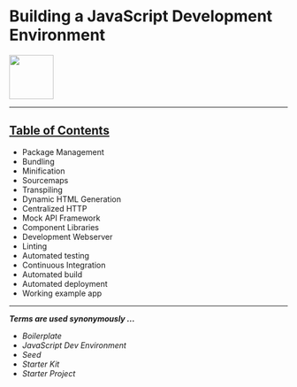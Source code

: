# Building a JavaScript Development Environment
<img src="https://upload.wikimedia.org/wikipedia/commons/thumb/9/99/Unofficial_JavaScript_logo_2.svg/1000px-Unofficial_JavaScript_logo_2.svg.png" width="80">

---

## [Table of Contents](toc.md)
- Package Management
- Bundling
- Minification
- Sourcemaps
- Transpiling
- Dynamic HTML Generation
- Centralized HTTP
- Mock API Framework
- Component Libraries
- Development Webserver
- Linting
- Automated testing
- Continuous Integration
- Automated build
- Automated deployment
- Working example app

---

***Terms are used synonymously ...***
- *Boilerplate*
- *JavaScript Dev Environment*
- *Seed*
- *Starter Kit*
- *Starter Project*
